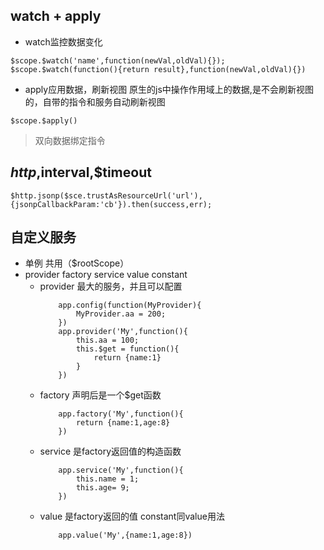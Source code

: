 ## watch + apply
- watch监控数据变化
```
$scope.$watch('name',function(newVal,oldVal){});
$scope.$watch(function(){return result},function(newVal,oldVal){})
```
- apply应用数据，刷新视图
原生的js中操作作用域上的数据,是不会刷新视图的，自带的指令和服务自动刷新视图
```
$scope.$apply()
```

> 双向数据绑定指令

## $http,$interval,$timeout
```
$http.jsonp($sce.trustAsResourceUrl('url'),{jsonpCallbackParam:'cb'}).then(success,err);
``` 

## 自定义服务
- 单例 共用（$rootScope）
- provider factory service value constant
    - provider 最大的服务，并且可以配置
        ```
            app.config(function(MyProvider){
                MyProvider.aa = 200;
            })
            app.provider('My',function(){
                this.aa = 100;
                this.$get = function(){
                    return {name:1}
                }
            })
        ```
    - factory 声明后是一个$get函数
        ```
            app.factory('My',function(){
                return {name:1,age:8}
            })
        ```
    - service 是factory返回值的构造函数
        ```
            app.service('My',function(){
                this.name = 1;
                this.age= 9;
            })
        ```
    - value 是factory返回的值 constant同value用法
        ```
            app.value('My',{name:1,age:8})
        ```